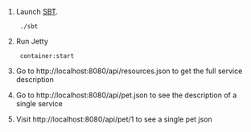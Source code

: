 1. Launch [SBT](http://code.google.com/p/simple-build-tool).

        ./sbt

2. Run Jetty

        container:start

3. Go to http://localhost:8080/api/resources.json to get the full service description

4. Go to http://localhost:8080/api/pet.json to see the description of a single service

5. Visit http://localhost:8080/api/pet/1 to see a single pet json

